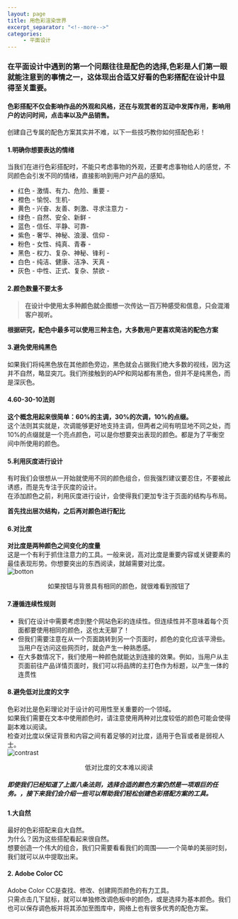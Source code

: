 ```yaml
---
layout: page
title: 用色彩渲染世界
excerpt_separator: "<!--more-->"
categories:
     - 平面设计
---
```


### 在平面设计中遇到的第一个问题往往是配色的选择,色彩是人们第一眼就能注意到的事情之一，这体现出合适又好看的色彩搭配在设计中显得至关重要。
<!--more-->

#### 色彩搭配不仅会影响作品的外观和风格，还在与观赏者的互动中发挥作用，影响用户的访问时间，点击率以及产品销售。

创建自己专属的配色方案其实并不难，以下一些技巧教你如何搭配色彩！

#### 1.明确你想要表达的情绪
当我们在进行色彩搭配时，不能只考虑事物的外观，还要考虑事物给人的感觉，不同颜色会引发不同的情绪，直接影响到用户对产品的感知。  

- 红色 - 激情、有力、危险、重要 -       
- 橙色 - 愉悦、生机-   
- 黄色 - 兴奋、友善、刺激、寻求注意力 -   
- 绿色 - 自然、安全、新鲜 -  
- 蓝色 - 信任、平静、可靠-   
- 紫色 - 奢华、神秘、浪漫、信仰 -   
- 粉色 - 女性、纯真、青春 -     
- 黑色 - 权力、复杂、神秘、锋利 -   
- 白色 - 纯洁、健康、洁净、天真 -   
- 灰色 - 中性、正式、复杂、禁欲 -   



#### 2.颜色数量不要太多
> **在设计中使用太多种颜色就企图想一次传达一百万种感受和信息，只会混淆客户视听。**

**根据研究，配色中最多可以使用三种主色，大多数用户更喜欢简洁的配色方案**

#### 3.避免使用纯黑色
如果我们将纯黑色放在其他颜色旁边，黑色就会占据我们绝大多数的视线，因为这并不自然，略显突兀。我们所接触到的APP和网站都有黑色，但并不是纯黑色，而是深灰色。

#### 4.60-30-10法则

**这个概念用起来很简单：60%的主调，30%的次调，10%的点缀。**  
这个法则其实就是，次调能够更好地支持主调，但两者之间有明显地不同之处，而10%的点缀就是一个亮点颜色，可以是你想要突出表现的颜色。都是为了平衡空间中所使用的颜色。




#### 5.利用灰度进行设计
有时我们会很想从一开始就使用不同的颜色组合，但我强烈建议要忍住，不要被此诱惑，而是先专注于灰度的设计。  
在添加颜色之前，利用灰度进行设计，会使得我们更加专注于页面的结构与布局。  

**首先找出层次结构，之后再对颜色进行配比**

#### 6.对比度
**对比度是两种颜色之间变化的度量**  
这是一个有利于抓住注意力的工具。一般来说，高对比度是重要内容或关键要素的最佳表现形势。你想要突出的东西阅读，就越需要对比度。  
![botton](https://gitee.com/zhuyijing_bwcx/zhuyijing/raw/qm_page/assets/images/graphic/botton.jpg)
<center>如果按钮与背景具有相同的颜色，就很难看到按钮了</center>

#### 7.遵循连续性规则
- 我们在设计中需要考虑到整个网站色彩的连续性。但连续性并不意味着每个页面都要使用相同的颜色，这也太无聊了！  
- 但我们需要注意在从一个页面跳转到另一个页面时，颜色的变化应该平滑些。当用户在访问这些网页时，就会产生一种熟悉感。  
- 在大多数情况下，我们使用一种颜色就能达到连接的效果。例如，<font face="黑体">当用户从主页面前往产品详情页面时，我们可以将品牌的主打色作为标题，以产生一体的连贯性</font>


#### 8.避免低对比度的文字
色彩对比是色彩理论对于设计的可用性至关重要的一个领域。  
如果我们需要在文本中使用颜色时，请注意使用两种对比度较低的颜色可能会使得副本难以阅读。  
检查对比度以保证背景和内容之间有着足够的对比度，适用于色盲或者是弱视人士。  
![contrast](https://gitee.com/zhuyijing_bwcx/zhuyijing/raw/qm_page/assets/images/graphic/contrast.jpg)
<center>低对比度的文本难以阅读</center>


##### 即使我们已经知道了上面八条法则，选择合适的颜色方案仍然是一项艰巨的任务。，接下来我们会介绍一些可以帮助我们轻松创建色彩搭配方案的工具。

#### 1.大自然
最好的色彩搭配来自大自然。  
为什么？因为这些搭配看起来很自然。  
想要创造一个伟大的组合，我们只需要看看我们的周围——一个简单的美丽时刻，我们就可以从中提取出来。  



#### 2. Adobe Color CC
Adobe Color CC是查找、修改、创建网页颜色的有力工具。  
只需点击几下鼠标，就可以单独修改调色板中的颜色，或是选择为基本颜色。我们也可以保存调色板并将其添加至图库中，网络上也有很多优秀的配色方案。

